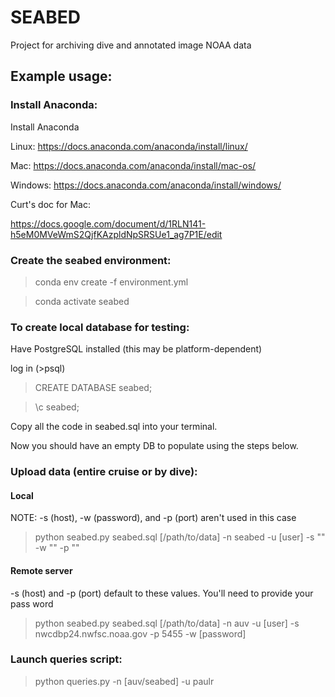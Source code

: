 # SEABED
Project for archiving dive and annotated image NOAA data

## Example usage:

### Install Anaconda:
Install Anaconda 

Linux: https://docs.anaconda.com/anaconda/install/linux/

Mac: https://docs.anaconda.com/anaconda/install/mac-os/

Windows: https://docs.anaconda.com/anaconda/install/windows/


Curt's doc for Mac:

https://docs.google.com/document/d/1RLN141-h5eM0MVeWmS2QjfKAzpldNpSRSUe1_ag7P1E/edit


### Create the seabed environment:
>conda env create -f environment.yml

>conda activate seabed


### To create local database for testing:
Have PostgreSQL installed (this may be platform-dependent)

log in (>psql)

>CREATE DATABASE seabed;

>\c seabed;

Copy all the code in seabed.sql into your terminal.

Now you should have an empty DB to populate using the steps below.



### Upload data (entire cruise or by dive):
#### Local
NOTE: -s (host), -w (password), and -p (port) aren't used in this case

>python seabed.py seabed.sql [/path/to/data] -n seabed -u [user] -s "" -w "" -p ""

#### Remote server
-s (host) and -p (port) default to these values. You'll need to provide your pass word

>python seabed.py seabed.sql [/path/to/data] -n auv -u [user] -s nwcdbp24.nwfsc.noaa.gov -p 5455 -w [password]


### Launch queries script:
>python queries.py -n [auv/seabed] -u paulr
